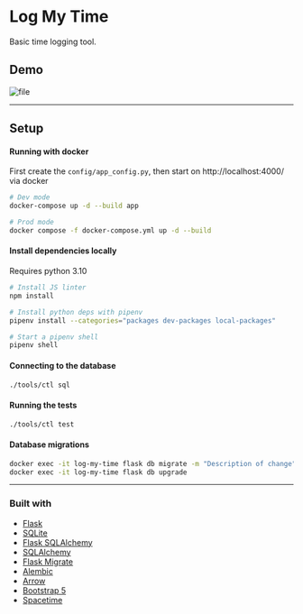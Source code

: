 # Log My Time

Basic time logging tool.

## Demo

![file](https://user-images.githubusercontent.com/10670565/168468584-cb9182ad-d82e-4fe5-aa96-c937a826611c.gif)

---

## Setup

#### Running with docker

First create the `config/app_config.py`, then start on http://localhost:4000/ via docker

```bash
# Dev mode
docker-compose up -d --build app

# Prod mode
docker compose -f docker-compose.yml up -d --build
```

#### Install dependencies locally

Requires python 3.10

```bash
# Install JS linter
npm install

# Install python deps with pipenv
pipenv install --categories="packages dev-packages local-packages"

# Start a pipenv shell
pipenv shell
```

#### Connecting to the database

```bash
./tools/ctl sql
```

#### Running the tests

```bash
./tools/ctl test
```

#### Database migrations

```bash
docker exec -it log-my-time flask db migrate -m "Description of change"
docker exec -it log-my-time flask db upgrade
```

---

### Built with

-   [Flask](https://flask.palletsprojects.com/en/2.0.x/)
-   [SQLite](https://sqlite.org/index.html)
-   [Flask SQLAlchemy](https://flask-sqlalchemy.palletsprojects.com/en/3.0.x/quickstart/)
-   [SQLAlchemy](https://www.sqlalchemy.org/)
-   [Flask Migrate](https://flask-migrate.readthedocs.io/en/latest/index.html)
-   [Alembic](https://alembic.sqlalchemy.org/en/latest/)
-   [Arrow](https://arrow.readthedocs.io/en/latest/)
-   [Bootstrap 5](https://getbootstrap.com/)
-   [Spacetime](https://spacetime.how/)
